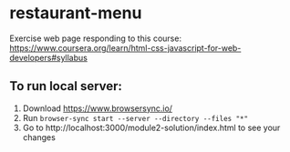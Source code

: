 # restaurant-menu
Exercise web page responding to this course: https://www.coursera.org/learn/html-css-javascript-for-web-developers#syllabus

## To run local server:
1) Download https://www.browsersync.io/
2) Run ```browser-sync start --server --directory --files "*"```
3) Go to http://localhost:3000/module2-solution/index.html to see your changes
